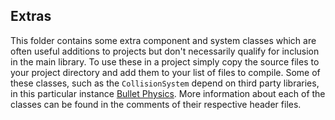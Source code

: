 Extras
------

This folder contains some extra component and system classes which are often useful additions to projects but don't necessarily qualify for inclusion in the main library. To use these in a project simply copy the source files to your project directory and add them to your list of files to compile. Some of these classes, such as the `CollisionSystem` depend on third party libraries, in this particular instance [Bullet Physics](https://github.com/bulletphysics/bullet3). More information about each of the classes can be found in the comments of their  respective header files.

